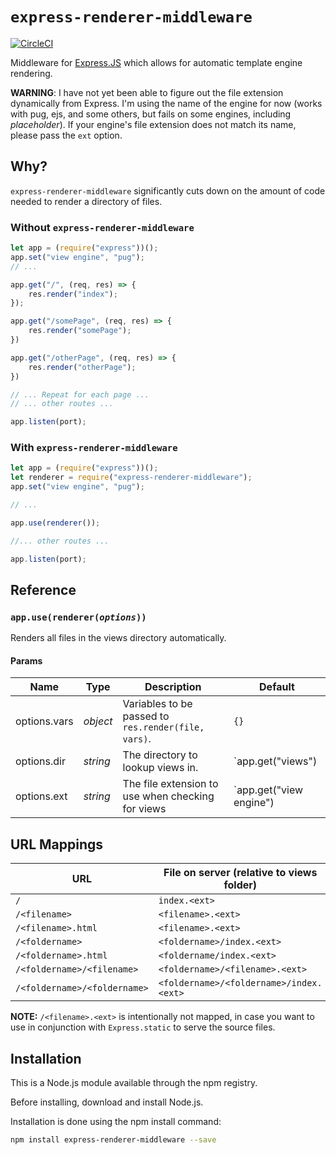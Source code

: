 # `express-renderer-middleware`
[![CircleCI](https://circleci.com/gh/maxwellainatchi/express-renderer-middleware.svg?style=svg)](https://circleci.com/gh/maxwellainatchi/express-renderer-middleware)


Middleware for [Express.JS](https://expressjs.com/) which allows for automatic template engine rendering.

**WARNING**: I have not yet been able to figure out the file extension dynamically from Express. I'm using the name of the engine for now (works with pug, ejs, and some others, but fails on some engines, including _placeholder_). If your engine's file extension does not match its name, please pass the `ext` option.

## Why?
`express-renderer-middleware` significantly cuts down on the amount of code needed to render a directory of files.

### Without `express-renderer-middleware`
```javascript
let app = (require("express"))();
app.set("view engine", "pug");
// ...

app.get("/", (req, res) => {
	res.render("index");
});

app.get("/somePage", (req, res) => {
	res.render("somePage");
})

app.get("/otherPage", (req, res) => {
	res.render("otherPage");
})

// ... Repeat for each page ...
// ... other routes ...

app.listen(port);
```

### With `express-renderer-middleware`
```javascript
let app = (require("express"))();
let renderer = require("express-renderer-middleware");
app.set("view engine", "pug");

// ...

app.use(renderer());

//... other routes ...

app.listen(port);
```

## Reference
### `app.use(renderer(`_`options`_`))`
Renders all files in the views directory automatically.

#### Params
| Name | Type | Description | Default |
| - | - | - | - |
| options.vars | _object_ | Variables to be passed to `res.render(file, vars)`. | `{}` |
| options.dir | _string_ | The directory to lookup views in. | `app.get("views") || "./views"` |
| options.ext | _string_ | The file extension to use when checking for views | `app.get("view engine") || ".pug"`

## URL Mappings
| URL | File on server (relative to views folder) |
|-|-|
| `/` |`index.<ext>` |
| `/<filename>` | `<filename>.<ext>` |
| `/<filename>.html` | `<filename>.<ext>` |
| `/<foldername>` | `<foldername>/index.<ext>` |
| `/<foldername>.html` | `<foldername/index.<ext>` |
| `/<foldername>/<filename>` | `<foldername>/<filename>.<ext>` |
| `/<foldername>/<foldername>` | `<foldername>/<foldername>/index.<ext>` |

**NOTE:**
`/<filename>.<ext>` is intentionally not mapped, in case you want to use in conjunction with `Express.static` to serve the source files.

## Installation

This is a Node.js module available through the npm registry.

Before installing, download and install Node.js.

Installation is done using the npm install command:

```sh
npm install express-renderer-middleware --save
```
